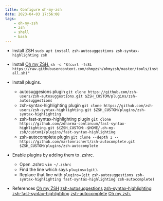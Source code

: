 ```yaml
---
title: Configure oh-my-zsh
date: 2023-04-03 17:56:08
tags:
    - oh-my-zsh
    - zsh
    - shell
    - bash
---
```

- Install ZSH<!--more-->
`sudo apt install zsh-autosuggestions zsh-syntax-highlighting zsh`

- Install [Oh my ZSH.](https://github.com/ohmyzsh/ohmyzsh)
`sh -c "$(curl -fsSL https://raw.githubusercontent.com/ohmyzsh/ohmyzsh/master/tools/install.sh)"`

- Install plugins.
    - autosuggesions plugin
    `git clone https://github.com/zsh-users/zsh-autosuggestions.git $ZSH_CUSTOM/plugins/zsh-autosuggestions`
    - zsh-syntax-highlighting plugin
    `git clone https://github.com/zsh-users/zsh-syntax-highlighting.git $ZSH_CUSTOM/plugins/zsh-syntax-highlighting`
    - zsh-fast-syntax-highlighting plugin
    `git clone https://github.com/zdharma-continuum/fast-syntax-highlighting.git ${ZSH_CUSTOM:-$HOME/.oh-my-zsh/custom}/plugins/fast-syntax-highlighting`
    - zsh-autocomplete plugin
    `git clone --depth 1 -- https://github.com/marlonrichert/zsh-autocomplete.git $ZSH_CUSTOM/plugins/zsh-autocomplete`

- Enable plugins by adding them to .zshrc.
    - Open .zshrc
    `vim ~/.zshrc`
    - Find the line which says `plugins=(git)`.
    - Replace that line with `plugins=(git zsh-autosuggestions zsh-syntax-highlighting fast-syntax-highlighting zsh-autocomplete)`

- References
[Oh my ZSH](https://github.com/ohmyzsh/ohmyzsh)
[zsh-autosuggestions](https://github.com/zsh-users/zsh-autosuggestions)
[zsh-syntax-highlighting](https://github.com/zsh-users/zsh-syntax-highlighting)
[zsh-fast-syntax-highlighting](https://github.com/zdharma/fast-syntax-highlighting)
[zsh-autocomplete](https://github.com/marlonrichert/zsh-autocomplete)
[Oh my zsh.](https://gist.github.com/n1snt/454b879b8f0b7995740ae04c5fb5b7df)